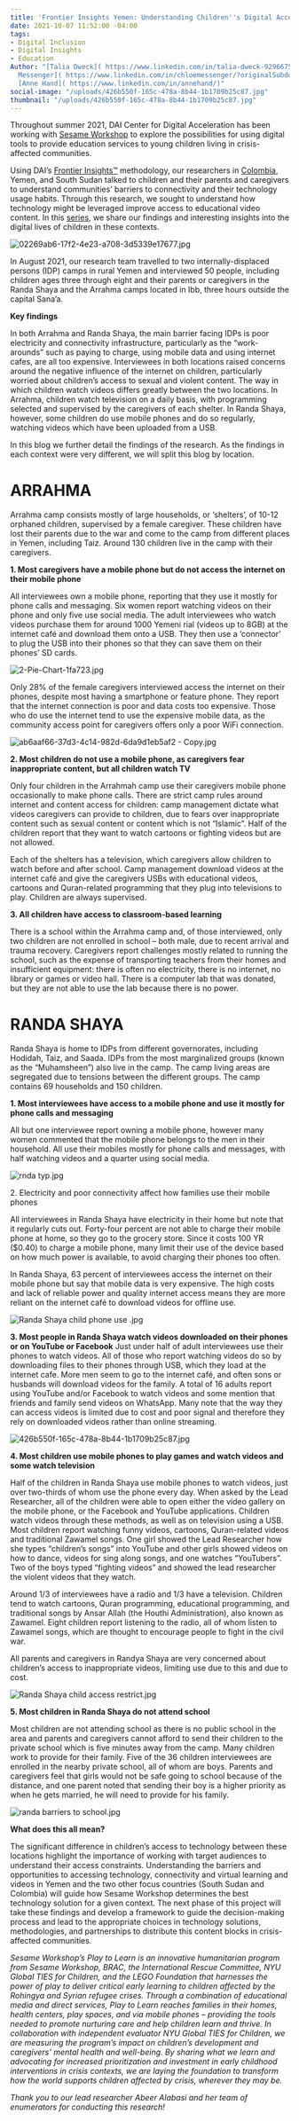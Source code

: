 ```yaml
---
title: 'Frontier Insights Yemen: Understanding Children''s Digital Access'
date: 2021-10-07 11:52:00 -04:00
tags:
- Digital Inclusion
- Digital Insights
- Education
Author: "[Talia Dweck]( https://www.linkedin.com/in/talia-dweck-92966758/} and [Chloe
  Messenger]( https://www.linkedin.com/in/chloemessenger/?originalSubdomain=uk) and
  [Anne Hand]( https://www.linkedin.com/in/annehand/)"
social-image: "/uploads/426b550f-165c-478a-8b44-1b1709b25c87.jpg"
thumbnail: "/uploads/426b550f-165c-478a-8b44-1b1709b25c87.jpg"
---
```


Throughout summer 2021, DAI Center for Digital Acceleration has been working with [Sesame Workshop](https://www.sesameworkshop.org/what-we-do/refugee-response) to explore the possibilities for using digital tools to provide education services to young children living in crisis-affected communities.

Using DAI’s  [Frontier Insights™](https://dai-global-digital.com/tags/?tag=digital-insights) methodology, our researchers in [Colombia](https://dai-global-digital.com/frontier-insights-colombia-understanding-childrens-digital-access.html), Yemen, and South Sudan talked to children and their parents and caregivers to understand communities’ barriers to connectivity and their technology usage habits. Through this research, we sought to understand how technology might be leveraged improve access to educational video content. In this [series](https://dai-global-digital.com/tags/?tag=digital-insights), we share our findings and interesting insights into the digital lives of children in these contexts.

![02269ab6-17f2-4e23-a708-3d5339e17677.jpg](/uploads/02269ab6-17f2-4e23-a708-3d5339e17677.jpg)

<!--more-->

In August 2021, our research team travelled to two internally-displaced persons (IDP) camps in rural Yemen and interviewed 50 people, including children ages three through eight and their parents or caregivers in the Randa Shaya and the Arrahma camps located in Ibb, three hours outside the capital Sana’a.

**Key findings**

In both Arrahma and Randa Shaya, the main barrier facing IDPs is poor electricity and connectivity infrastructure, particularly as the “work-arounds” such as paying to charge, using mobile data and using internet cafes, are all too expensive. Interviewees in both locations raised concerns around the negative influence of the internet on children, particularly worried about children’s access to sexual and violent content.
The way in which children watch videos differs greatly between the two locations. In Arrahma, children watch television on a daily basis, with programming selected and supervised by the caregivers of each shelter. In Randa Shaya, however, some children do use mobile phones and do so regularly, watching videos which have been uploaded from a USB.

In this blog we further detail the findings of the research. As the findings in each context were very different, we will split this blog by location.

# ARRAHMA

Arrahma camp consists mostly of large households, or ‘shelters’, of 10-12 orphaned children, supervised by a female caregiver. These children have lost their parents due to the war and come to the camp from different places in Yemen, including Taiz. Around 130 children live in the camp with their caregivers.

**1. Most caregivers have a mobile phone but do not access the internet on their mobile phone**

All interviewees own a mobile phone, reporting that they use it mostly for phone calls and messaging. Six women report watching videos on their phone and only five use social media. The adult interviewees who watch videos purchase them for around 1000 Yemeni rial (videos up to 8GB) at the internet café and download them onto a USB. They then use a ‘connector’ to plug the USB into their phones so that they can save them on their phones’ SD cards.

![2-Pie-Chart-1fa723.jpg](/uploads/2-Pie-Chart-1fa723.jpg)

Only 28% of the female caregivers interviewed access the internet on their phones, despite most having a smartphone or feature phone. They report that the internet connection is poor and data costs too expensive. Those who do use the internet tend to use the expensive mobile data, as the community access point for caregivers offers only a poor WiFi connection.

![ab6aaf66-37d3-4c14-982d-6da9d1eb5af2 - Copy.jpg](/uploads/ab6aaf66-37d3-4c14-982d-6da9d1eb5af2%20-%20Copy.jpg)

**2. Most children do not use a mobile phone, as caregivers fear inappropriate content, but all children watch TV**

Only four children in the Arrahmah camp use their caregivers mobile phone occasionally to make phone calls. There are strict camp rules around internet and content access for children: camp management dictate what videos caregivers can provide to children, due to fears over inappropriate content such as sexual content or content which is not “Islamic”.  Half of the children report that they want to watch cartoons or fighting videos but are not allowed.

Each of the shelters has a television, which caregivers allow children to watch before and after school. Camp management download videos at the internet café and give the caregivers USBs with educational videos, cartoons and Quran-related programming that they plug into televisions to play. Children are always supervised.

**3. All children have access to classroom-based learning**

There is a school within the Arrahma camp and, of those interviewed, only two children are not enrolled in school – both male, due to recent arrival and trauma recovery. Caregivers report challenges mostly related to running the school, such as the expense of transporting teachers from their homes and insufficient equipment: there is often no electricity, there is no internet, no library or games or video hall. There is a computer lab that was donated, but they are not able to use the lab because there is no power.

# RANDA SHAYA

Randa Shaya is home to IDPs from different governorates, including Hodidah, Taiz, and Saada. IDPs from the most marginalized groups (known as the “Muhamsheen”) also live in the camp. The camp living areas are segregated due to tensions between the different groups. The camp contains 69 households and 150 children.

**1. Most interviewees have access to a mobile phone and use it mostly for phone calls and messaging**

All but one interviewee report owning a mobile phone, however many women commented that the mobile phone belongs to the men in their household. All use their mobiles mostly for phone calls and messages, with half watching videos and a quarter using social media.

![rnda typ.jpg](/uploads/rnda%20typ.jpg)

2\. Electricity and poor connectivity affect how families use their mobile phones 

All interviewees in Randa Shaya have electricity in their home but note that it regularly cuts out. Forty-four percent are not able to charge their mobile phone at home, so they go to the grocery store. Since it costs 100 YR ($0.40) to charge a mobile phone, many limit their use of the device based on how much power is available, to avoid charging their phones too often.

In Randa Shaya, 63 percent of interviewees access the internet on their mobile phone but say that mobile data is very expensive. The high costs and lack of reliable power and quality internet access means they are more reliant on the internet café to download videos for offline use.

![Randa Shaya child phone use .jpg](/uploads/Randa%20Shaya%20child%20phone%20use%20.jpg)

**3. Most people in Randa Shaya watch videos downloaded on their phones or on YouTube or Facebook**
Just under half of adult interviewees use their phones to watch videos. All of those who report watching videos do so by downloading files to their phones through USB, which they load at the internet cafe. More men seem to go to the internet café, and often sons or husbands will download videos for the family. A total of 16 adults report using YouTube and/or Facebook to watch videos and some mention that friends and family send videos on WhatsApp. Many note that the way they can access videos is limited due to cost and poor signal and therefore they rely on downloaded videos rather than online streaming.

![426b550f-165c-478a-8b44-1b1709b25c87.jpg](/uploads/426b550f-165c-478a-8b44-1b1709b25c87.jpg)

**4. Most children use mobile phones to play games and watch videos and some watch television**

Half of the children in Randa Shaya use mobile phones to watch videos, just over two-thirds of whom use the phone every day. When asked by the Lead Researcher, all of the children were able to open either the video gallery on the mobile phone, or the Facebook and YouTube applications. Children watch videos through these methods, as well as on television using a USB. Most children report watching funny videos, cartoons, Quran-related videos and traditional Zawamel songs. One girl showed the Lead Researcher how she types “children’s songs” into YouTube and other girls showed videos on how to dance, videos for sing along songs, and one watches “YouTubers”. Two of the boys typed “fighting videos” and showed the lead researcher the violent videos that they watch.

Around 1/3 of interviewees have a radio and 1/3 have a television. Children tend to watch cartoons, Quran programming, educational programming, and traditional songs by Ansar Allah (the Houthi Administration), also known as Zawamel. Eight children report listening to the radio, all of whom listen to Zawamel songs, which are thought to encourage people to fight in the civil war.

All parents and caregivers in Randya Shaya are very concerned about children’s access to inappropriate videos, limiting use due to this and due to cost.

![Randa Shaya child access restrict.jpg](/uploads/Randa%20Shaya%20child%20access%20restrict.jpg)

**5. Most children in Randa Shaya do not attend school**

Most children are not attending school as there is no public school in the area and parents and caregivers cannot afford to send their children to the private school which is five minutes away from the camp. Many children work to provide for their family. Five of the 36 children interviewees are enrolled in the nearby private school, all of whom are boys. Parents and caregivers feel that girls would not be safe going to school because of the distance, and one parent noted that sending their boy is a higher priority as when he gets married, he will need to provide for his family.

![randa barriers to school.jpg](/uploads/randa%20barriers%20to%20school.jpg)

**What does this all mean?**

The significant difference in children’s access to technology between these locations highlight the importance of working with target audiences to understand their access constraints. Understanding the barriers and opportunities to accessing technology, connectivity and virtual learning and videos in Yemen and the two other focus countries (South Sudan and Colombia) will guide how Sesame Workshop determines the best technology solution for a given context. The next phase of this project will take these findings and develop a framework to guide the decision-making process and lead to the appropriate choices in technology solutions, methodologies, and partnerships to distribute this content blocks in crisis-affected communities.

*Sesame Workshop’s Play to Learn is an innovative humanitarian program from Sesame Workshop, BRAC, the International Rescue Committee, NYU Global TIES for Children, and the LEGO Foundation that harnesses the power of play to deliver critical early learning to children affected by the Rohingya and Syrian refugee crises. Through a combination of educational media and direct services, Play to Learn reaches families in their homes, health centers, play spaces, and via mobile phones – providing the tools needed to promote nurturing care and help children learn and thrive. In collaboration with independent evaluator NYU Global TIES for Children, we are measuring the program’s impact on children’s development and caregivers’ mental health and well-being. By sharing what we learn and advocating for increased prioritization and investment in early childhood interventions in crisis contexts, we are laying the foundation to transform how the world supports children affected by crisis, wherever they may be.*

*Thank you to our lead researcher Abeer Alabasi and her team of enumerators for conducting this research!*